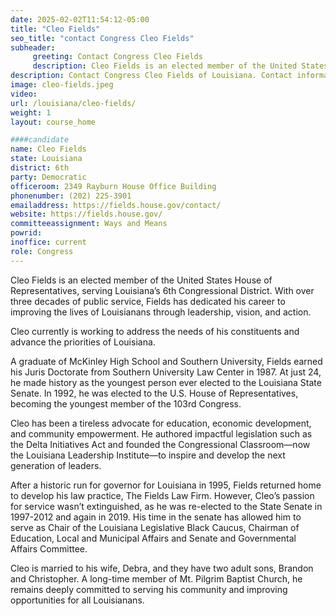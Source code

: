 ```yaml
---
date: 2025-02-02T11:54:12-05:00
title: "Cleo Fields"
seo_title: "contact Congress Cleo Fields"
subheader:
     greeting: Contact Congress Cleo Fields
     description: Cleo Fields is an elected member of the United States House of Representatives, serving Louisiana’s 6th Congressional District. 
description: Contact Congress Cleo Fields of Louisiana. Contact information for Cleo Fields includes email address, phone number, and mailing address.
image: cleo-fields.jpeg
video:
url: /louisiana/cleo-fields/
weight: 1
layout: course_home

####candidate
name: Cleo Fields
state: Louisiana
district: 6th
party: Democratic
officeroom: 2349 Rayburn House Office Building
phonenumber: (202) 225-3901
emailaddress: https://fields.house.gov/contact/
website: https://fields.house.gov/
committeeassignment: Ways and Means
powrid: 
inoffice: current
role: Congress
---
```

Cleo Fields is an elected member of the United States House of Representatives, serving Louisiana’s 6th Congressional District. With over three decades of public service, Fields has dedicated his career to improving the lives of Louisianans through leadership, vision, and action.

Cleo currently is working to address the needs of his constituents and advance the priorities of Louisiana.

A graduate of McKinley High School and Southern University, Fields earned his Juris Doctorate from Southern University Law Center in 1987. At just 24, he made history as the youngest person ever elected to the Louisiana State Senate. In 1992, he was elected to the U.S. House of Representatives, becoming the youngest member of the 103rd Congress.

Cleo has been a tireless advocate for education, economic development, and community empowerment. He authored impactful legislation such as the Delta Initiatives Act and founded the Congressional Classroom—now the Louisiana Leadership Institute—to inspire and develop the next generation of leaders.

After a historic run for governor for Louisiana in 1995, Fields returned home to develop his law practice, The Fields Law Firm. However, Cleo’s passion for service wasn’t extinguished, as he was re-elected to the State Senate in 1997-2012 and again in 2019. His time in the senate has allowed him to serve as Chair of the Louisiana Legislative Black Caucus, Chairman of Education, Local and Municipal Affairs and Senate and Governmental Affairs Committee.

Cleo is married to his wife, Debra, and they have two adult sons, Brandon and Christopher. A long-time member of Mt. Pilgrim Baptist Church, he remains deeply committed to serving his community and improving opportunities for all Louisianans.
